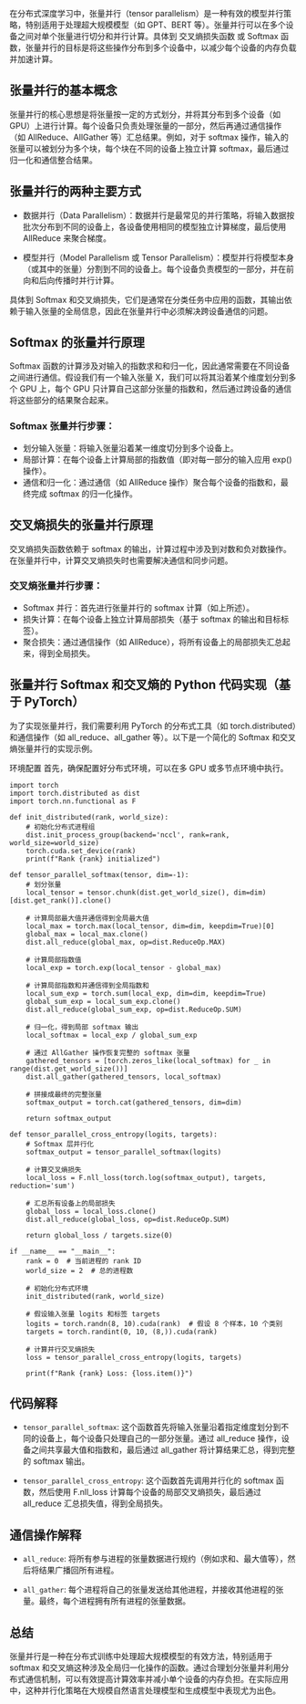 在分布式深度学习中，张量并行（tensor parallelism）是一种有效的模型并行策略，特别适用于处理超大规模模型（如 GPT、BERT 等）。张量并行可以在多个设备之间对单个张量进行切分和并行计算。具体到 交叉熵损失函数 或 Softmax 函数，张量并行的目标是将这些操作分布到多个设备中，以减少每个设备的内存负载并加速计算。

## 张量并行的基本概念
张量并行的核心思想是将张量按一定的方式划分，并将其分布到多个设备（如 GPU）上进行计算。每个设备只负责处理张量的一部分，然后再通过通信操作（如 AllReduce、AllGather 等）汇总结果。例如，对于 softmax 操作，输入的张量可以被划分为多个块，每个块在不同的设备上独立计算 softmax，最后通过归一化和通信整合结果。

## 张量并行的两种主要方式
- 数据并行（Data Parallelism）：数据并行是最常见的并行策略，将输入数据按批次分布到不同的设备上，各设备使用相同的模型独立计算梯度，最后使用 AllReduce 来聚合梯度。

- 模型并行（Model Parallelism 或 Tensor Parallelism）：模型并行将模型本身（或其中的张量）分割到不同的设备上。每个设备负责模型的一部分，并在前向和后向传播时并行计算。

具体到 Softmax 和交叉熵损失，它们是通常在分类任务中应用的函数，其输出依赖于输入张量的全局信息，因此在张量并行中必须解决跨设备通信的问题。

## Softmax 的张量并行原理
Softmax 函数的计算涉及对输入的指数求和和归一化，因此通常需要在不同设备之间进行通信。假设我们有一个输入张量 X，我们可以将其沿着某个维度划分到多个 GPU 上，每个 GPU 只计算自己这部分张量的指数和，然后通过跨设备的通信将这些部分的结果聚合起来。

### Softmax 张量并行步骤：
- 划分输入张量：将输入张量沿着某一维度切分到多个设备上。
- 局部计算：在每个设备上计算局部的指数值（即对每一部分的输入应用 exp() 操作）。
- 通信和归一化：通过通信（如 AllReduce 操作）聚合每个设备的指数和，最终完成 softmax 的归一化操作。

## 交叉熵损失的张量并行原理
交叉熵损失函数依赖于 softmax 的输出，计算过程中涉及到对数和负对数操作。在张量并行中，计算交叉熵损失时也需要解决通信和同步问题。

### 交叉熵张量并行步骤：
- Softmax 并行：首先进行张量并行的 softmax 计算（如上所述）。
- 损失计算：在每个设备上独立计算局部损失（基于 softmax 的输出和目标标签）。
- 聚合损失：通过通信操作（如 AllReduce），将所有设备上的局部损失汇总起来，得到全局损失。

## 张量并行 Softmax 和交叉熵的 Python 代码实现（基于 PyTorch）
为了实现张量并行，我们需要利用 PyTorch 的分布式工具（如 torch.distributed）和通信操作（如 all_reduce、all_gather 等）。以下是一个简化的 Softmax 和交叉熵张量并行的实现示例。

环境配置
首先，确保配置好分布式环境，可以在多 GPU 或多节点环境中执行。
```
import torch
import torch.distributed as dist
import torch.nn.functional as F

def init_distributed(rank, world_size):
    # 初始化分布式进程组
    dist.init_process_group(backend='nccl', rank=rank, world_size=world_size)
    torch.cuda.set_device(rank)
    print(f"Rank {rank} initialized")

def tensor_parallel_softmax(tensor, dim=-1):
    # 划分张量
    local_tensor = tensor.chunk(dist.get_world_size(), dim=dim)[dist.get_rank()].clone()

    # 计算局部最大值并通信得到全局最大值
    local_max = torch.max(local_tensor, dim=dim, keepdim=True)[0]
    global_max = local_max.clone()
    dist.all_reduce(global_max, op=dist.ReduceOp.MAX)

    # 计算局部指数值
    local_exp = torch.exp(local_tensor - global_max)

    # 计算局部指数和并通信得到全局指数和
    local_sum_exp = torch.sum(local_exp, dim=dim, keepdim=True)
    global_sum_exp = local_sum_exp.clone()
    dist.all_reduce(global_sum_exp, op=dist.ReduceOp.SUM)

    # 归一化，得到局部 softmax 输出
    local_softmax = local_exp / global_sum_exp

    # 通过 AllGather 操作恢复完整的 softmax 张量
    gathered_tensors = [torch.zeros_like(local_softmax) for _ in range(dist.get_world_size())]
    dist.all_gather(gathered_tensors, local_softmax)
    
    # 拼接成最终的完整张量
    softmax_output = torch.cat(gathered_tensors, dim=dim)
    
    return softmax_output

def tensor_parallel_cross_entropy(logits, targets):
    # Softmax 层并行化
    softmax_output = tensor_parallel_softmax(logits)

    # 计算交叉熵损失
    local_loss = F.nll_loss(torch.log(softmax_output), targets, reduction='sum')

    # 汇总所有设备上的局部损失
    global_loss = local_loss.clone()
    dist.all_reduce(global_loss, op=dist.ReduceOp.SUM)

    return global_loss / targets.size(0)

if __name__ == "__main__":
    rank = 0  # 当前进程的 rank ID
    world_size = 2  # 总的进程数

    # 初始化分布式环境
    init_distributed(rank, world_size)

    # 假设输入张量 logits 和标签 targets
    logits = torch.randn(8, 10).cuda(rank)  # 假设 8 个样本，10 个类别
    targets = torch.randint(0, 10, (8,)).cuda(rank)

    # 计算并行交叉熵损失
    loss = tensor_parallel_cross_entropy(logits, targets)
    
    print(f"Rank {rank} Loss: {loss.item()}")
```
## 代码解释
- ```tensor_parallel_softmax```: 这个函数首先将输入张量沿着指定维度划分到不同的设备上，每个设备只处理自己的一部分张量。通过 all_reduce 操作，设备之间共享最大值和指数和，最后通过 all_gather 将计算结果汇总，得到完整的 softmax 输出。

- ```tensor_parallel_cross_entropy```: 这个函数首先调用并行化的 softmax 函数，然后使用 F.nll_loss 计算每个设备的局部交叉熵损失，最后通过 all_reduce 汇总损失值，得到全局损失。

## 通信操作解释
- ```all_reduce```: 将所有参与进程的张量数据进行规约（例如求和、最大值等），然后将结果广播回所有进程。

- ```all_gather```: 每个进程将自己的张量发送给其他进程，并接收其他进程的张量。最终，每个进程拥有所有进程的张量数据。

## 总结
张量并行是一种在分布式训练中处理超大规模模型的有效方法，特别适用于 softmax 和交叉熵这种涉及全局归一化操作的函数。通过合理划分张量并利用分布式通信机制，可以有效提高计算效率并减小单个设备的内存负担。在实际应用中，这种并行化策略在大规模自然语言处理模型和生成模型中表现尤为出色。